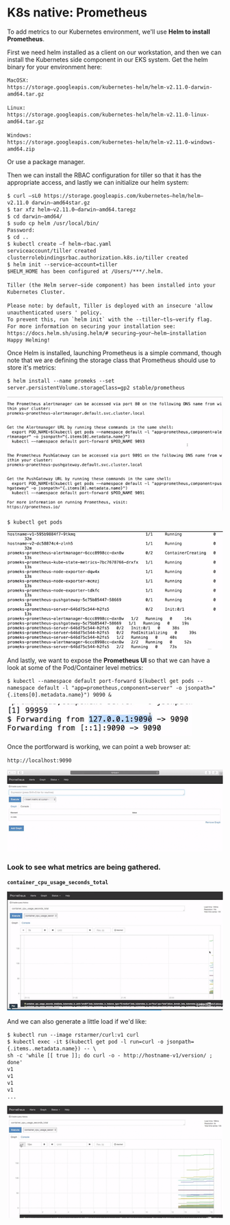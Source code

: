 # K8s native: Prometheus

To add metrics to our Kubernetes environment, we'll use **Helm to install Prometheus**.

First we need helm installed as a client on our workstation, and then we can install the Kubernetes side component in our EKS system.  Get the helm binary for your environment here:

```
MacOSX:
https://storage.googleapis.com/kubernetes-helm/helm-v2.11.0-darwin-amd64.tar.gz

Linux:
https://storage.googleapis.com/kubernetes-helm/helm-v2.11.0-linux-amd64.tar.gz

Windows:
https://storage.googleapis.com/kubernetes-helm/helm-v2.11.0-windows-amd64.zip
```

Or use a package manager.

Then we can install the RBAC configuration for tiller so that it has the appropriate access, and lastly we can initialize our helm system:

```
$ curl —sL0 https://storage.googleapis.com/kubernetes—helm/helm—v2.11.0 darwin—amd64star.gz 
$ tar xfz helm—v2.11.0—darwin—amd64.taregz 
$ cd darwin—amd64/ 
$ sudo cp helm /usr/local/bin/ 
Password: 
$ cd ..
$ kubectl create —f helm—rbac.yaml 
serviceaccount/tiller created 
clusterrolebindingsrbac.authorization.k8s.io/tiller created 
$ helm init --service—account=tiller 
$HELM_HOME has been configured at /Users/***/.helm. 

Tiller (the Helm server—side component) has been installed into your Kubernetes Cluster. 

Please note: by default, Tiller is deployed with an insecure 'allow unauthenticated users ' policy. 
To prevent this, run `helm init` with the --tiller—tls—verify flag. 
For more information on securing your installation see: https://docs.helm.sh/using.helm/# securing—your—helm—installation 
Happy Helming! 
```

Once Helm is installed, launching Prometheus is a simple command, though note that we are defining the storage class that Prometheus should use to store it's metrics:

```
$ helm install --name promeks --set server.persistentVolume.storageClass=gp2 stable/prometheus
```
![Alt Image Text](images/8_1.png "Body image")

`$ kubectl get pods`

![Alt Image Text](images/8_2.png "Body image")


And lastly, we want to expose the **Prometheus UI** so that we can have a look at some of the Pod/Container level metrics:


```
$ kubectl --namespace default port-forward $(kubectl get pods --namespace default -l "app=prometheus,component=server" -o jsonpath="{.items[0].metadata.name}") 9090 &
```
![Alt Image Text](images/8_3.png "Body image")

Once the portforward is working, we can point a web browser at:

`http://localhost:9090`

![Alt Image Text](images/8_4.png "Body image")

### Look to see what metrics are being gathered.

**`container_cpu_usage_seconds_total`**

![Alt Image Text](images/8_5.png "Body image")

And we can also generate a little load if we'd like:


```
$ kubectl run --image rstarmer/curl:v1 curl
$ kubectl exec -it $(kubectl get pod -l run=curl -o jsonpath={.items..metadata.name}) -- \
sh -c 'while [[ true ]]; do curl -o - http://hostname-v1/version/ ; done'
v1
v1
v1
v1
...
```

![Alt Image Text](images/8_6.png "Body image")